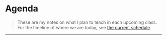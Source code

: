 # Agenda

> These are my notes on what I plan to teach in each upcoming class. For the timeline of where we are today, see [the current schedule](./README.md#schedule).

----

